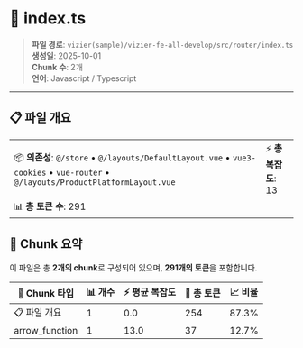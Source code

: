 # 📄 index.ts

> **파일 경로**: `vizier(sample)/vizier-fe-all-develop/src/router/index.ts`  
> **생성일**: 2025-10-01  
> **Chunk 수**: 2개  
> **언어**: Javascript / Typescript
---


## 📋 파일 개요

| | |
|--|--|
| 📦 **의존성**: `@/store` • `@/layouts/DefaultLayout.vue` • `vue3-cookies` • `vue-router` • `@/layouts/ProductPlatformLayout.vue` | ⚡ **총 복잡도**: 13 |
| 📊 **총 토큰 수**: 291 |  |






## 🧩 Chunk 요약

이 파일은 총 **2개의 chunk**로 구성되어 있으며, **291개의 토큰**을 포함합니다.

| 🧩 Chunk 타입 | 📊 개수 | ⚡ 평균 복잡도 | 📝 총 토큰 | 📈 비율 |
|---------------|--------|-------------|----------|--------|
| 📋 파일 개요 | 1 | 0.0 | 254 | 87.3% |
| arrow_function | 1 | 13.0 | 37 | 12.7% |

